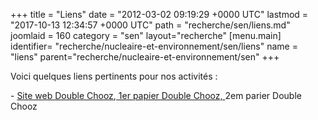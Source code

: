 +++
title = "Liens"
date = "2012-03-02 09:19:29 +0000 UTC"
lastmod = "2017-10-13 12:34:57 +0000 UTC"
path = "recherche/sen/liens.md"
joomlaid = 160
category = "sen"
layout="recherche"
[menu.main]
  identifier= "recherche/nucleaire-et-environnement/sen/liens"
  name = "liens"
  parent="recherche/nucleaire-et-environnement/sen"
+++
<p>Voici quelques liens pertinents pour nos activités :</p>
<p>- <a href="http://doublechooz.in2p3.fr/Public/public.php">Site web Double Chooz</a>,<a href="http://arxiv.org/abs/1112.6353"> 1er papier Double Chooz, </a>2em parier Double Chooz</p>